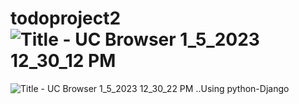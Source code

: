 # todoproject2![Title - UC Browser 1_5_2023 12_30_12 PM](https://user-images.githubusercontent.com/103414625/210721601-d4ca019a-87a0-4779-b256-f4f80d93839c.png)
![Title - UC Browser 1_5_2023 12_30_22 PM](https://user-images.githubusercontent.com/103414625/210721613-dc849341-b78e-4048-91cd-7b472064cd06.png)
..Using python-Django
